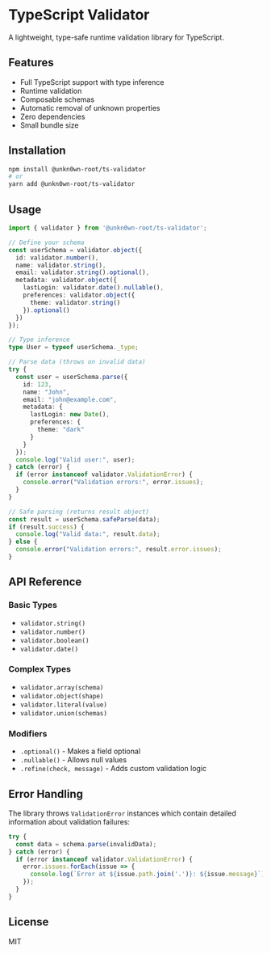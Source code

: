 # TypeScript Validator

A lightweight, type-safe runtime validation library for TypeScript.

## Features

- Full TypeScript support with type inference
- Runtime validation
- Composable schemas
- Automatic removal of unknown properties
- Zero dependencies
- Small bundle size

## Installation

```bash
npm install @unkn0wn-root/ts-validator
# or
yarn add @unkn0wn-root/ts-validator
```

## Usage

```typescript
import { validator } from '@unkn0wn-root/ts-validator';

// Define your schema
const userSchema = validator.object({
  id: validator.number(),
  name: validator.string(),
  email: validator.string().optional(),
  metadata: validator.object({
    lastLogin: validator.date().nullable(),
    preferences: validator.object({
      theme: validator.string()
    }).optional()
  })
});

// Type inference
type User = typeof userSchema._type;

// Parse data (throws on invalid data)
try {
  const user = userSchema.parse({
    id: 123,
    name: "John",
    email: "john@example.com",
    metadata: {
      lastLogin: new Date(),
      preferences: {
        theme: "dark"
      }
    }
  });
  console.log("Valid user:", user);
} catch (error) {
  if (error instanceof validator.ValidationError) {
    console.error("Validation errors:", error.issues);
  }
}

// Safe parsing (returns result object)
const result = userSchema.safeParse(data);
if (result.success) {
  console.log("Valid data:", result.data);
} else {
  console.error("Validation errors:", result.error.issues);
}
```

## API Reference

### Basic Types

- `validator.string()`
- `validator.number()`
- `validator.boolean()`
- `validator.date()`

### Complex Types

- `validator.array(schema)`
- `validator.object(shape)`
- `validator.literal(value)`
- `validator.union(schemas)`

### Modifiers

- `.optional()` - Makes a field optional
- `.nullable()` - Allows null values
- `.refine(check, message)` - Adds custom validation logic

## Error Handling

The library throws `ValidationError` instances which contain detailed information about validation failures:

```typescript
try {
  const data = schema.parse(invalidData);
} catch (error) {
  if (error instanceof validator.ValidationError) {
    error.issues.forEach(issue => {
      console.log(`Error at ${issue.path.join('.')}: ${issue.message}`);
    });
  }
}
```

## License

MIT

